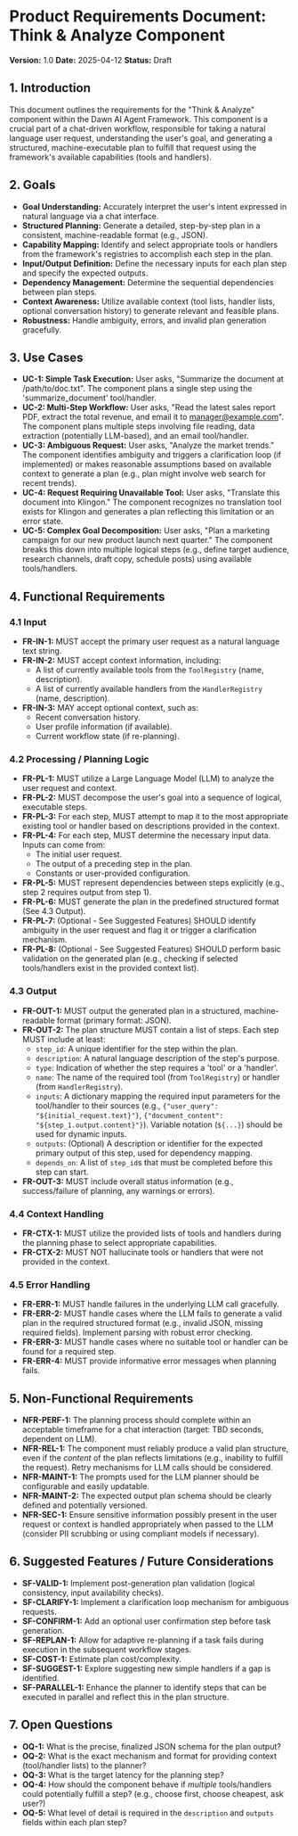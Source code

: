 # Product Requirements Document: Think & Analyze Component

**Version:** 1.0
**Date:** 2025-04-12
**Status:** Draft

## 1. Introduction

This document outlines the requirements for the "Think & Analyze" component within the Dawn AI Agent Framework. This component is a crucial part of a chat-driven workflow, responsible for taking a natural language user request, understanding the user's goal, and generating a structured, machine-executable plan to fulfill that request using the framework's available capabilities (tools and handlers).

## 2. Goals

*   **Goal Understanding:** Accurately interpret the user's intent expressed in natural language via a chat interface.
*   **Structured Planning:** Generate a detailed, step-by-step plan in a consistent, machine-readable format (e.g., JSON).
*   **Capability Mapping:** Identify and select appropriate tools or handlers from the framework's registries to accomplish each step in the plan.
*   **Input/Output Definition:** Define the necessary inputs for each plan step and specify the expected outputs.
*   **Dependency Management:** Determine the sequential dependencies between plan steps.
*   **Context Awareness:** Utilize available context (tool lists, handler lists, optional conversation history) to generate relevant and feasible plans.
*   **Robustness:** Handle ambiguity, errors, and invalid plan generation gracefully.

## 3. Use Cases

*   **UC-1: Simple Task Execution:** User asks, "Summarize the document at /path/to/doc.txt". The component plans a single step using the 'summarize_document' tool/handler.
*   **UC-2: Multi-Step Workflow:** User asks, "Read the latest sales report PDF, extract the total revenue, and email it to manager@example.com". The component plans multiple steps involving file reading, data extraction (potentially LLM-based), and an email tool/handler.
*   **UC-3: Ambiguous Request:** User asks, "Analyze the market trends." The component identifies ambiguity and triggers a clarification loop (if implemented) or makes reasonable assumptions based on available context to generate a plan (e.g., plan might involve web search for recent trends).
*   **UC-4: Request Requiring Unavailable Tool:** User asks, "Translate this document into Klingon." The component recognizes no translation tool exists for Klingon and generates a plan reflecting this limitation or an error state.
*   **UC-5: Complex Goal Decomposition:** User asks, "Plan a marketing campaign for our new product launch next quarter." The component breaks this down into multiple logical steps (e.g., define target audience, research channels, draft copy, schedule posts) using available tools/handlers.

## 4. Functional Requirements

### 4.1 Input

*   **FR-IN-1:** MUST accept the primary user request as a natural language text string.
*   **FR-IN-2:** MUST accept context information, including:
    *   A list of currently available tools from the `ToolRegistry` (name, description).
    *   A list of currently available handlers from the `HandlerRegistry` (name, description).
*   **FR-IN-3:** MAY accept optional context, such as:
    *   Recent conversation history.
    *   User profile information (if available).
    *   Current workflow state (if re-planning).

### 4.2 Processing / Planning Logic

*   **FR-PL-1:** MUST utilize a Large Language Model (LLM) to analyze the user request and context.
*   **FR-PL-2:** MUST decompose the user's goal into a sequence of logical, executable steps.
*   **FR-PL-3:** For each step, MUST attempt to map it to the most appropriate existing tool or handler based on descriptions provided in the context.
*   **FR-PL-4:** For each step, MUST determine the necessary input data. Inputs can come from:
    *   The initial user request.
    *   The output of a preceding step in the plan.
    *   Constants or user-provided configuration.
*   **FR-PL-5:** MUST represent dependencies between steps explicitly (e.g., step 2 requires output from step 1).
*   **FR-PL-6:** MUST generate the plan in the predefined structured format (See 4.3 Output).
*   **FR-PL-7:** (Optional - See Suggested Features) SHOULD identify ambiguity in the user request and flag it or trigger a clarification mechanism.
*   **FR-PL-8:** (Optional - See Suggested Features) SHOULD perform basic validation on the generated plan (e.g., checking if selected tools/handlers exist in the provided context list).

### 4.3 Output

*   **FR-OUT-1:** MUST output the generated plan in a structured, machine-readable format (primary format: JSON).
*   **FR-OUT-2:** The plan structure MUST contain a list of steps. Each step MUST include at least:
    *   `step_id`: A unique identifier for the step within the plan.
    *   `description`: A natural language description of the step's purpose.
    *   `type`: Indication of whether the step requires a 'tool' or a 'handler'.
    *   `name`: The name of the required tool (from `ToolRegistry`) or handler (from `HandlerRegistry`).
    *   `inputs`: A dictionary mapping the required input parameters for the tool/handler to their sources (e.g., `{"user_query": "${initial_request.text}"}`, `{"document_content": "${step_1.output.content}"}`). Variable notation (`${...}`) should be used for dynamic inputs.
    *   `outputs`: (Optional) A description or identifier for the expected primary output of this step, used for dependency mapping.
    *   `depends_on`: A list of `step_id`s that must be completed before this step can start.
*   **FR-OUT-3:** MUST include overall status information (e.g., success/failure of planning, any warnings or errors).

### 4.4 Context Handling

*   **FR-CTX-1:** MUST utilize the provided lists of tools and handlers during the planning phase to select appropriate capabilities.
*   **FR-CTX-2:** MUST NOT hallucinate tools or handlers that were not provided in the context.

### 4.5 Error Handling

*   **FR-ERR-1:** MUST handle failures in the underlying LLM call gracefully.
*   **FR-ERR-2:** MUST handle cases where the LLM fails to generate a valid plan in the required structured format (e.g., invalid JSON, missing required fields). Implement parsing with robust error checking.
*   **FR-ERR-3:** MUST handle cases where no suitable tool or handler can be found for a required step.
*   **FR-ERR-4:** MUST provide informative error messages when planning fails.

## 5. Non-Functional Requirements

*   **NFR-PERF-1:** The planning process should complete within an acceptable timeframe for a chat interaction (target: TBD seconds, dependent on LLM).
*   **NFR-REL-1:** The component must reliably produce a valid plan structure, even if the *content* of the plan reflects limitations (e.g., inability to fulfill the request). Retry mechanisms for LLM calls should be considered.
*   **NFR-MAINT-1:** The prompts used for the LLM planner should be configurable and easily updatable.
*   **NFR-MAINT-2:** The expected output plan schema should be clearly defined and potentially versioned.
*   **NFR-SEC-1:** Ensure sensitive information possibly present in the user request or context is handled appropriately when passed to the LLM (consider PII scrubbing or using compliant models if necessary).

## 6. Suggested Features / Future Considerations

*   **SF-VALID-1:** Implement post-generation plan validation (logical consistency, input availability checks).
*   **SF-CLARIFY-1:** Implement a clarification loop mechanism for ambiguous requests.
*   **SF-CONFIRM-1:** Add an optional user confirmation step before task generation.
*   **SF-REPLAN-1:** Allow for adaptive re-planning if a task fails during execution in the subsequent workflow stages.
*   **SF-COST-1:** Estimate plan cost/complexity.
*   **SF-SUGGEST-1:** Explore suggesting new simple handlers if a gap is identified.
*   **SF-PARALLEL-1:** Enhance the planner to identify steps that can be executed in parallel and reflect this in the plan structure.

## 7. Open Questions

*   **OQ-1:** What is the precise, finalized JSON schema for the plan output?
*   **OQ-2:** What is the exact mechanism and format for providing context (tool/handler lists) to the planner?
*   **OQ-3:** What is the target latency for the planning step?
*   **OQ-4:** How should the component behave if *multiple* tools/handlers could potentially fulfill a step? (e.g., choose first, choose cheapest, ask user?)
*   **OQ-5:** What level of detail is required in the `description` and `outputs` fields within each plan step?

